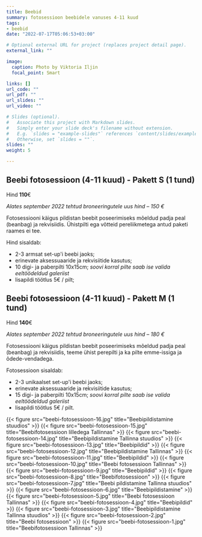 ```yaml
---
title: Beebid
summary: fotosessioon beebidele vanuses 4-11 kuud
tags:
- beebid
date: "2022-07-17T05:06:53+03:00"

# Optional external URL for project (replaces project detail page).
external_link: ""

image:
  caption: Photo by Viktoria Iljin
  focal_point: Smart

links: []
url_code: ""
url_pdf: ""
url_slides: ""
url_video: ""

# Slides (optional).
#   Associate this project with Markdown slides.
#   Simply enter your slide deck's filename without extension.
#   E.g. `slides = "example-slides"` references `content/slides/example-slides.md`.
#   Otherwise, set `slides = ""`.
slides: ""
weight: 5

---
```

## Beebi fotosessioon (4-11 kuud) - Pakett S (1 tund)

Hind **110**€

_Alates september 2022 tehtud broneeringutele uus hind – 150 €_

Fotosessiooni käigus pildistan beebit poseerimiseks mõeldud padja peal (beanbag) ja rekvisiidis. Ühistpilti ega võtteid pereliikmetega antud paketi raames ei tee. 

Hind sisaldab: 
* 2-3 armsat set-up'i beebi jaoks;
* erinevate aksessuaaride ja rekvisiitide kasutus;
* 10 digi- ja paberpilti 10x15cm;
_soovi korral pilte saab ise valida eeltöödeldud galeriist_
* lisapildi töötlus 5€ / pilt;

## Beebi fotosessioon (4-11 kuud) - Pakett M (1 tund)

Hind **140**€

_Alates september 2022 tehtud broneeringutele uus hind – 180 €_

Fotosessiooni käigus pildistan beebit poseerimiseks mõeldud padja peal (beanbag) ja rekvisiidis, teeme ühist perepilti ja ka pilte emme-issiga ja õdede-vendadega.

Fotosessioon sisaldab: 
* 2-3 unikaalset set-up'i beebi jaoks;
* erinevate aksessuaaride ja rekvisiitide kasutus;
* 15 digi- ja paberpilti 10x15cm;
_soovi korral pilte saab ise valida eeltöödeldud galeriist_
* lisapildi töötlus 5€ / pilt. 

{{< figure src="beebi-fotosessioon-16.jpg" title="Beebipildistamine stuudios" >}}
{{< figure src="beebi-fotosessioon-15.jpg" title="Beebifotosessioon lilledega Tallinnas" >}}
{{< figure src="beebi-fotosessioon-14.jpg" title="Beebipildistamine Tallinna stuudios" >}}
{{< figure src="beebi-fotosessioon-13.jpg" title="Beebipildid" >}}
{{< figure src="beebi-fotosessioon-12.jpg" title="Beebipildistamine Tallinnas" >}}
{{< figure src="beebi-fotosessioon-11.jpg" title="Beebipildid" >}}
{{< figure src="beebi-fotosessioon-10.jpg" title="Beebi fotosessioon Tallinnas" >}}
{{< figure src="beebi-fotosessioon-9.jpg" title="Beebipildid" >}}
{{< figure src="beebi-fotosessioon-8.jpg" title="Beebifotosessioon" >}}
{{< figure src="beebi-fotosessioon-7.jpg" title="Beebi pildistamine Tallinna stuudios" >}}
{{< figure src="beebi-fotosessioon-6.jpg" title="Beebipildistamine" >}}
{{< figure src="beebi-fotosessioon-5.jpg" title="Beebi fotosessioon Tallinnas" >}}
{{< figure src="beebi-fotosessioon-4.jpg" title="Beebipildid" >}}
{{< figure src="beebi-fotosessioon-3.jpg" title="Beebipildistamine Tallinna stuudios" >}}
{{< figure src="beebi-fotosessioon-2.jpg" title="Beebi fotosessioon" >}}
{{< figure src="beebi-fotosessioon-1.jpg" title="Beebifotosessioon Tallinnas" >}}